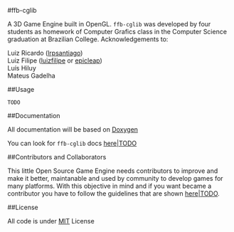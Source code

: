 #ffb-cglib

A 3D Game Engine built in OpenGL.
`ffb-cglib` was developed by four students as homework of Computer Grafics class
in the Computer Science graduation at Brazilian College.
Acknowledgements to:

Luiz Ricardo ([lrpsantiago](http://github.com/lrpsantigo))  
Luiz Filipe ([luizfilipe](http://github.com/luizfilipe) or [epicleap](http://github.com/epicleap))  
Luís Hiluy  
Mateus Gadelha  

##Usage

`TODO`

##Documentation

All documentation will be based on [Doxygen](http://www.stack.nl/~dimitri/doxygen/)

You can look for `ffb-cglib` docs [here|TODO](https://github.com/luizfilipe/ffb-cglib/blob/master/README.md) 

##Contributors and Collaborators

This little Open Source Game Engine needs contributors to improve and make it
better, maintanable and used by community to develop games for many platforms.
With this objective in mind and if you want became a contributor
you have to follow the guidelines that are shown [here|TODO](https://github.com/luizfilipe/ffb-cglib/blob/master/README.md).


##License

All code is under [MIT](https://github.com/luizfilipe/ffb-cglib/blob/master/LICENSE) License


